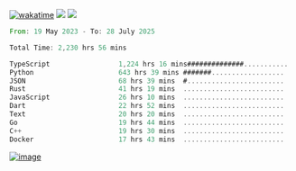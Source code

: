 [![wakatime](https://wakatime.com/badge/user/00eead22-fb14-4dd0-ab8a-3625cafbd50d.svg)](https://wakatime.com/@00eead22-fb14-4dd0-ab8a-3625cafbd50d)
![](https://komarev.com/ghpvc/?username=flatypus)
![](https://pixel.flatypus.me/flatypus?type=tracker)
<!--START_SECTION:waka-->

```rust
From: 19 May 2023 - To: 28 July 2025

Total Time: 2,230 hrs 56 mins

TypeScript                 1,224 hrs 16 mins##############...........   54.54 %
Python                     643 hrs 39 mins #######..................   28.67 %
JSON                       68 hrs 39 mins  #........................   03.06 %
Rust                       41 hrs 19 mins  .........................   01.84 %
JavaScript                 26 hrs 10 mins  .........................   01.17 %
Dart                       22 hrs 52 mins  .........................   01.02 %
Text                       20 hrs 20 mins  .........................   00.91 %
Go                         19 hrs 44 mins  .........................   00.88 %
C++                        19 hrs 30 mins  .........................   00.87 %
Docker                     17 hrs 43 mins  .........................   00.79 %
```

<!--END_SECTION:waka-->
[<img alt="image" src="https://github.com/flatypus/flatypus/assets/68029599/0a302dc1-501c-43a0-ae8d-37ec4817f3bd">](https://flatypus.me)

